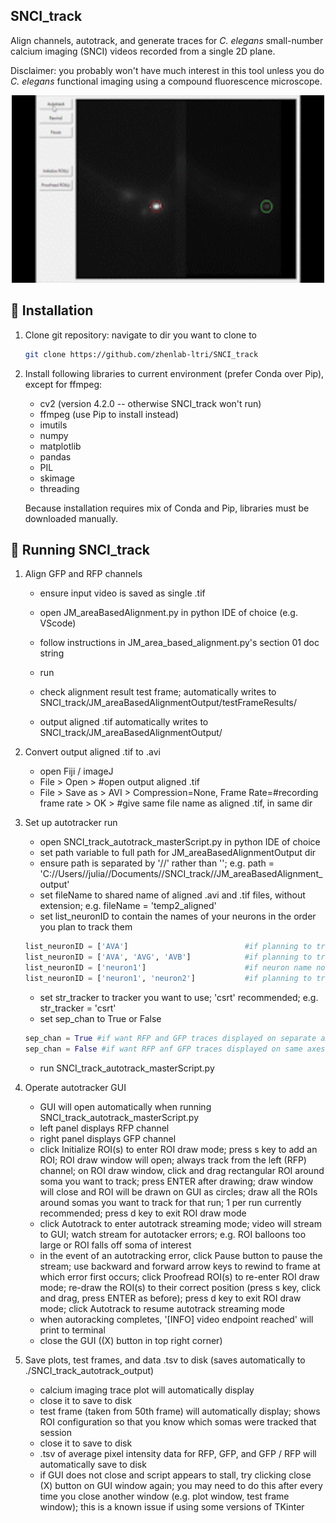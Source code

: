 ## SNCI_track
Align channels, autotrack, and generate traces for *C. elegans* small-number calcium imaging (SNCI) videos recorded from a single 2D plane.

Disclaimer: you probably won't have much interest in this tool unless you do *C. elegans* functional imaging using a compound fluorescence microscope.

<p align = "center">
    <img src="_junM_temp13_AVA_4x.gif" width="500" height="300"/>
</p>



## :seedling: Installation

1. Clone git repository:
    navigate to dir you want to clone to

    ```bash
    git clone https://github.com/zhenlab-ltri/SNCI_track
    ```


2. Install following libraries to current environment (prefer Conda over Pip), except for ffmpeg:
    - cv2 (version 4.2.0 -- otherwise SNCI_track won't run)
    - ffmpeg (use Pip to install instead)
    - imutils
    - numpy
    - matplotlib
    - pandas
    - PIL
    - skimage
    - threading

    Because installation requires mix of Conda and Pip, libraries must be downloaded manually.
    


## :leaves: Running SNCI_track

1. Align GFP and RFP channels
    - ensure input video is saved as single .tif
    - open JM_areaBasedAlignment.py in python IDE of choice (e.g. VScode)
    - follow instructions in JM_area_based_alignment.py's section 01 doc string
    - run

    - check alignment result test frame; automatically writes to SNCI_track/JM_areaBasedAlignmentOutput/testFrameResults/
    - output aligned .tif automatically writes to SNCI_track/JM_areaBasedAlignmentOutput/


2. Convert output aligned .tif to .avi
    - open Fiji / imageJ
    - File > Open > #open output aligned .tif
    - File > Save as > AVI > Compression=None, Frame Rate=#recording frame rate > OK > #give same file name as aligned .tif, in same dir


3. Set up autotracker run
    - open SNCI_track_autotrack_masterScript.py in python IDE of choice

    * set path variable to full path for JM_areaBasedAlignmentOutput dir

    + ensure path is separated by '//' rather than '\'; e.g. path = 'C://Users//julia//Documents//SNCI_track//JM_areaBasedAlignment_output'
    
    * set fileName to shared name of aligned .avi and .tif files, without extension; e.g. fileName = 'temp2_aligned'

    - set list_neuronID to contain the names of your neurons in the order you plan to track them
    ```python
    list_neuronID = ['AVA']                          #if planning to track only AVA in that run
    list_neuronID = ['AVA', 'AVG', 'AVB']            #if planning to track all 3 somas in that run
    list_neuronID = ['neuron1']                      #if neuron name not known
    list_neuronID = ['neuron1', 'neuron2']           #if planning to track multiple somas and names not known
    ```
    * set str_tracker to tracker you want to use; 'csrt' recommended; e.g. str_tracker = 'csrt'
    
    + set sep_chan to True or False
    ```python
    sep_chan = True #if want RFP and GFP traces displayed on separate axes in final plot
    sep_chan = False #if want RFP anf GFP traces displayed on same axes in final plot
    ```

    - run SNCI_track_autotrack_masterScript.py

    
4. Operate autotracker GUI
    - GUI will open automatically when running SNCI_track_autotrack_masterScript.py
    + left panel displays RFP channel
    * right panel displays GFP channel
    
    - click Initialize ROI(s) to enter ROI draw mode; press s key to add an ROI; ROI draw window will open; always track from the left (RFP) channel; on ROI draw window, click and drag rectangular ROI around soma you want to track; press ENTER after drawing; draw window will close and ROI will be drawn on GUI as circles; draw all the ROIs around somas you want to track for that run; 1 per run currently recommended; press d key to exit ROI draw mode
    
    + click Autotrack to enter autotrack streaming mode; video will stream to GUI; watch stream for autotacker errors; e.g. ROI balloons too large or ROI falls off soma of interest
    
    - in the event of an autotracking error, click Pause button to pause the stream; use backward and forward arrow keys to rewind to frame at which error first occurs; click Proofread ROI(s) to re-enter ROI draw mode; re-draw the ROI(s) to their correct position (press s key, click and drag, press ENTER as before); press d key to exit ROI draw mode; click Autotrack to resume autotrack streaming mode

    * when autoracking completes, '[INFO] video endpoint reached' will print to terminal
    
    + close the GUI ((X) button in top right corner)



5. Save plots, test frames, and data .tsv to disk (saves automatically to ./SNCI_track_autotrack_output)

    * calcium imaging trace plot will automatically display
    
    - close it to save to disk
    
    + test frame (taken from 50th frame) will automatically display; shows ROI configuration so that you know which somas were tracked that session
    
    - close it to save to disk
    
    * .tsv of average pixel intensity data for RFP, GFP, and GFP / RFP will automatically save to disk

    + if GUI does not close and script appears to stall, try clicking close (X) button on GUI window again; you may need to do this after every time you close another window (e.g. plot window, test frame window); this is a known issue if using some versions of TKinter
